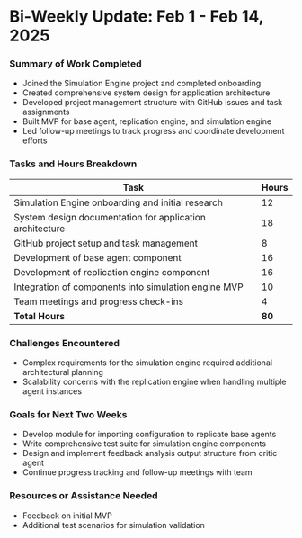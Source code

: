 # Bi-Weekly Update: Feb 1 - Feb 14, 2025

### Summary of Work Completed
- Joined the Simulation Engine project and completed onboarding
- Created comprehensive system design for application architecture
- Developed project management structure with GitHub issues and task assignments
- Built MVP for base agent, replication engine, and simulation engine
- Led follow-up meetings to track progress and coordinate development efforts

### Tasks and Hours Breakdown
| Task | Hours |
|------|-------|
| Simulation Engine onboarding and initial research | 12 |
| System design documentation for application architecture | 18 |
| GitHub project setup and task management | 8 |
| Development of base agent component | 16 |
| Development of replication engine component | 16 |
| Integration of components into simulation engine MVP | 10 |
| Team meetings and progress check-ins | 4 |
| **Total Hours** | **80** |

### Challenges Encountered
- Complex requirements for the simulation engine required additional architectural planning
- Scalability concerns with the replication engine when handling multiple agent instances

### Goals for Next Two Weeks
- Develop module for importing configuration to replicate base agents
- Write comprehensive test suite for simulation engine components
- Design and implement feedback analysis output structure from critic agent
- Continue progress tracking and follow-up meetings with team

### Resources or Assistance Needed
- Feedback on initial MVP
- Additional test scenarios for simulation validation
